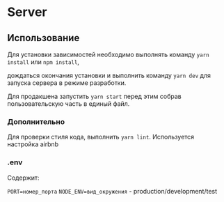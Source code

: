 # Server

## Использование

Для установки зависимостей необходимо выполнять команду `yarn install` или `npm install`,

дождаться окончания установки и выполнить команду `yarn dev` для запуска сервера в режиме разработки.

Для продакшена запустить `yarn start` перед этим собрав пользовательскую часть в единый файл.

### Дополнительно

Для проверки стиля кода, выполнить `yarn lint`. Используется настройка airbnb

### .env

Содержит:

`PORT=номер_порта`
`NODE_ENV=вид_окружения` - production/development/test